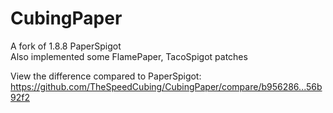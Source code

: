 # CubingPaper
A fork of 1.8.8 PaperSpigot<br/>
Also implemented some FlamePaper, TacoSpigot patches

View the difference compared to PaperSpigot:<br/>
https://github.com/TheSpeedCubing/CubingPaper/compare/b956286...56b92f2
